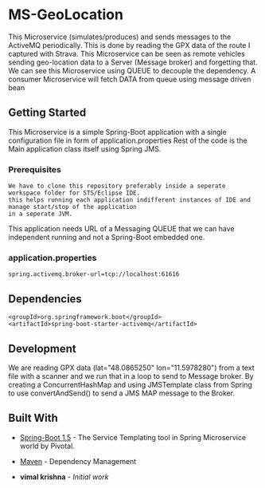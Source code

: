 # MS-GeoLocation
This Microservice (simulates/produces) and sends messages to the ActiveMQ periodically. This is done by reading the GPX data of the route I captured with Strava. This Microservice can be seen as remote vehicles sending geo-location data to a Server (Message broker) and forgetting that. We can see this Microservice using QUEUE to decouple the dependency. A consumer Microservice will fetch DATA from queue using message driven bean

## Getting Started
This Microservice is a simple Spring-Boot application with a single configuration file in form of application.properties
Rest of the code is the Main application class itself using Spring JMS.
### Prerequisites

```
We have to clone this repository preferably inside a seperate workspace folder for STS/Eclipse IDE.
this helps running each application indifferent instances of IDE and manage start/stop of the application 
in a seperate JVM.
```
This application needs URL of a Messaging QUEUE that we can have independent running and not a Spring-Boot embedded one.

### application.properties
```
spring.activemq.broker-url=tcp://localhost:61616
```
## Dependencies
```
<groupId>org.springframework.boot</groupId>
<artifactId>spring-boot-starter-activemq</artifactId>
```

## Development 

We are reading GPX data (lat="48.0865250" lon="11.5978280") from a text file with a scanner and we run that in a loop to send to Message broker. By creating a ConcurrentHashMap and using JMSTemplate class from Spring to use convertAndSend() to send a JMS MAP message to the Broker.

## Built With

* [Spring-Boot 1.5](http://start.spring.io/) - The Service Templating tool in Spring Microservice world by Pivotal.
* [Maven](https://maven.apache.org/) - Dependency Management

* **vimal krishna** - *Initial work* 
